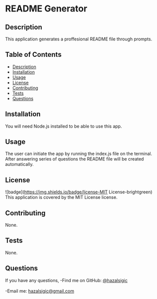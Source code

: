 # README Generator
  ## Description
This application generates a proffesional README file through prompts.

## Table of Contents
- [Description](#description)
- [Installation](#installation)
- [Usage](#usage)
- [License](#license)
- [Contributing](#contributing)
- [Tests](#tests)
- [Questions](#questions)

## Installation
You will need Node.js installed to be able to use this app.

## Usage
The user can initiate the app by running the index.js file on the terminal. After answering series of questions the README file will be created automatically.

## License
![badge](https://img.shields.io/badge/license-MIT License-brightgreen)
<br />
This application is covered by the MIT License license. 

## Contributing
None.

## Tests
None.

## Questions
If you have any questions,
-Find me on GitHub: [@hazalsigic](https://github.com/@hazalsigic)<br />
<br />
-Email me: hazalsigic@gmail.com

